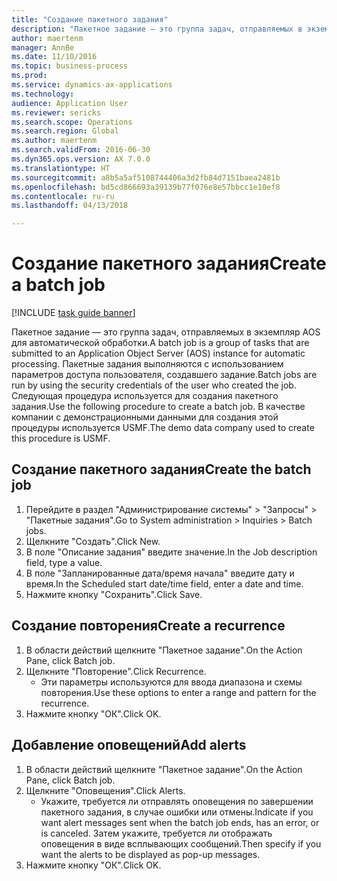 ```yaml
--- 
title: "Создание пакетного задания"
description: "Пакетное задание — это группа задач, отправляемых в экземпляр AOS для автоматической обработки."
author: maertenm
manager: AnnBe
ms.date: 11/10/2016
ms.topic: business-process
ms.prod: 
ms.service: dynamics-ax-applications
ms.technology: 
audience: Application User
ms.reviewer: sericks
ms.search.scope: Operations
ms.search.region: Global
ms.author: maertenm
ms.search.validFrom: 2016-06-30
ms.dyn365.ops.version: AX 7.0.0
ms.translationtype: HT
ms.sourcegitcommit: a8b5a5af5108744406a3d2fb84d7151baea2481b
ms.openlocfilehash: bd5cd866693a39139b77f076e8e57bbcc1e10ef8
ms.contentlocale: ru-ru
ms.lasthandoff: 04/13/2018

---
```

# <a name="create-a-batch-job"></a><span data-ttu-id="c765a-103">Создание пакетного задания</span><span class="sxs-lookup"><span data-stu-id="c765a-103">Create a batch job</span></span>

[!INCLUDE [task guide banner](../../includes/task-guide-banner.md)]

<span data-ttu-id="c765a-104">Пакетное задание — это группа задач, отправляемых в экземпляр AOS для автоматической обработки.</span><span class="sxs-lookup"><span data-stu-id="c765a-104">A batch job is a group of tasks that are submitted to an Application Object Server (AOS) instance for automatic processing.</span></span> <span data-ttu-id="c765a-105">Пакетные задания выполняются с использованием параметров доступа пользователя, создавшего задание.</span><span class="sxs-lookup"><span data-stu-id="c765a-105">Batch jobs are run by using the security credentials of the user who created the job.</span></span> <span data-ttu-id="c765a-106">Следующая процедура используется для создания пакетного задания.</span><span class="sxs-lookup"><span data-stu-id="c765a-106">Use the following procedure to create a batch job.</span></span> <span data-ttu-id="c765a-107">В качестве компании с демонстрационными данными для создания этой процедуры используется USMF.</span><span class="sxs-lookup"><span data-stu-id="c765a-107">The demo data company used to create this procedure is USMF.</span></span>


## <a name="create-the-batch-job"></a><span data-ttu-id="c765a-108">Создание пакетного задания</span><span class="sxs-lookup"><span data-stu-id="c765a-108">Create the batch job</span></span>
1. <span data-ttu-id="c765a-109">Перейдите в раздел "Администрирование системы" > "Запросы" > "Пакетные задания".</span><span class="sxs-lookup"><span data-stu-id="c765a-109">Go to System administration > Inquiries > Batch jobs.</span></span>
2. <span data-ttu-id="c765a-110">Щелкните "Создать".</span><span class="sxs-lookup"><span data-stu-id="c765a-110">Click New.</span></span>
3. <span data-ttu-id="c765a-111">В поле "Описание задания" введите значение.</span><span class="sxs-lookup"><span data-stu-id="c765a-111">In the Job description field, type a value.</span></span>
4. <span data-ttu-id="c765a-112">В поле "Запланированные дата/время начала" введите дату и время.</span><span class="sxs-lookup"><span data-stu-id="c765a-112">In the Scheduled start date/time field, enter a date and time.</span></span>
5. <span data-ttu-id="c765a-113">Нажмите кнопку "Сохранить".</span><span class="sxs-lookup"><span data-stu-id="c765a-113">Click Save.</span></span>

## <a name="create-a-recurrence"></a><span data-ttu-id="c765a-114">Создание повторения</span><span class="sxs-lookup"><span data-stu-id="c765a-114">Create a recurrence</span></span>
1. <span data-ttu-id="c765a-115">В области действий щелкните "Пакетное задание".</span><span class="sxs-lookup"><span data-stu-id="c765a-115">On the Action Pane, click Batch job.</span></span>
2. <span data-ttu-id="c765a-116">Щелкните "Повторение".</span><span class="sxs-lookup"><span data-stu-id="c765a-116">Click Recurrence.</span></span>
    * <span data-ttu-id="c765a-117">Эти параметры используются для ввода диапазона и схемы повторения.</span><span class="sxs-lookup"><span data-stu-id="c765a-117">Use these options to enter a range and pattern for the recurrence.</span></span>  
3. <span data-ttu-id="c765a-118">Нажмите кнопку "OК".</span><span class="sxs-lookup"><span data-stu-id="c765a-118">Click OK.</span></span>

## <a name="add-alerts"></a><span data-ttu-id="c765a-119">Добавление оповещений</span><span class="sxs-lookup"><span data-stu-id="c765a-119">Add alerts</span></span>
1. <span data-ttu-id="c765a-120">В области действий щелкните "Пакетное задание".</span><span class="sxs-lookup"><span data-stu-id="c765a-120">On the Action Pane, click Batch job.</span></span>
2. <span data-ttu-id="c765a-121">Щелкните "Оповещения".</span><span class="sxs-lookup"><span data-stu-id="c765a-121">Click Alerts.</span></span>
    * <span data-ttu-id="c765a-122">Укажите, требуется ли отправлять оповещения по завершении пакетного задания, в случае ошибки или отмены.</span><span class="sxs-lookup"><span data-stu-id="c765a-122">Indicate if you want alert messages sent when the batch job ends, has an error, or is canceled.</span></span> <span data-ttu-id="c765a-123">Затем укажите, требуется ли отображать оповещения в виде всплывающих сообщений.</span><span class="sxs-lookup"><span data-stu-id="c765a-123">Then specify if you want the alerts to be displayed as pop-up messages.</span></span>   
3. <span data-ttu-id="c765a-124">Нажмите кнопку "OК".</span><span class="sxs-lookup"><span data-stu-id="c765a-124">Click OK.</span></span>


